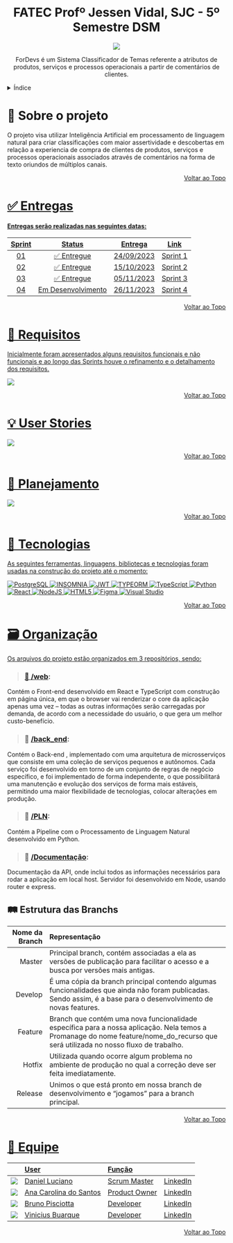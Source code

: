 <br id="topo">
<h1 align = "center"> FATEC Profº Jessen Vidal, SJC - 5º Semestre DSM </h1>
<p align = "center">
<img src = "https://github.com/ForDevs-Fatec/Documentation/blob/main/logo.jpg" >


<p align = "center"> ForDevs é um Sistema Classificador de Temas referente a atributos de produtos, serviços e processos operacionais a partir de comentários de clientes.
 

<br>

 
<!-- ÍNDICE -->
<details>
  <summary>Índice</summary>
  <ol>
    <li>
      <a href="#Sobre">Sobre o Projeto</a>
    </li>
    <li>
      <a href="#Entregas">Entregas</a>
    </li>
    <li>
      <a href="#Requisitos">Reguisitos</a>
    </li>
    <li>
      <a href="#User">User Stories</a>
    </li>
    <li>
      <a href="#Planejamento">Planejamento</a>
    </li>
     <li>
      <a href="#Tecnologias">Tecnologias</a>
    </li>
     <li>
      <a href="#Organização">Organização</a>
    </li>
    <li>
      <a href="#Equipe">Equipe</a>
    </li>
  </ol>
</details>

<span id="Sobre">

# 🎯 Sobre o projeto 
 

O projeto visa utilizar Inteligência Artificial em processamento de linguagem natural para criar classificações com maior assertividade e descobertas em relação a experiencia de compra de clientes de produtos, serviços e processos operacionais associados através de comentários na forma de texto oriundos de múltiplos canais.

<p align="right"><a href="#topo">Voltar ao Topo</p> 

<span id="Entregas">

# ✅ Entregas 
  
#### Entregas serão realizadas nas seguintes datas:

**Sprint**  |**Status** |  **Entrega**         | **Link**
:---------: | :------:    | :-------:          | :-------:
01          | ✅  Entregue  | 24/09/2023  | <a href="https://github.com/ForDevs-Fatec/Documentation/tree/Sprint-1">Sprint 1</a> |
02          | ✅  Entregue  | 15/10/2023  | <a href="https://github.com/ForDevs-Fatec/Documentation/tree/Sprint-2">Sprint 2</a>
03          | ✅  Entregue | 05/11/2023   | <a href="https://github.com/ForDevs-Fatec/Documentation/tree/Sprint-3">Sprint 3 </a>
04          | Em Desenvolvimento | 26/11/2023   | Sprint 4 

 
 <p align="right"><a href="#topo">Voltar ao Topo</p> 
  
 <span id="Requisitos">

# 📌 Requisitos 

Inicialmente foram apresentados alguns requisitos funcionais e não funcionais e ao longo das Sprints houve o refinamento e o detalhamento dos requisitos. 

<img src = "https://github.com/ForDevs-Fatec/Documentation/blob/main/Backlog_Requisitos.jpg">
 
 <p align="right"><a href="#topo">Voltar ao Topo</p> 

<span id="User"> 
  
# 💡 User Stories 

<img src = "https://github.com/ForDevs-Fatec/Documentation/blob/main/Use.jpg">
 
<p align="right"><a href="#topo">Voltar ao Topo</p> 

<span id="Planejamento"> 
  
# 📝 Planejamento 

<img src = "https://github.com/ForDevs-Fatec/Documentation/blob/main/Sprints.jpg">

<p align="right"><a href="#topo">Voltar ao Topo</p> 


 <span id="Tecnologias">

# 📱 Tecnologias
  
As seguintes ferramentas, linguagens, bibliotecas e tecnologias foram usadas na construção do projeto até o momento:

![PostgreSQL](https://img.shields.io/badge/postgresql-%23007ACC.svg?style=for-the-badge&logo=postgresql&logoColor=white)
![INSOMNIA](https://img.shields.io/badge/Insomnia-black?style=for-the-badge&logo=insomnia&logoColor=5849BE)
![JWT](https://img.shields.io/badge/JWT-black?style=for-the-badge&logo=JSON%20web%20tokens)
![TYPEORM](https://img.shields.io/badge/Typeorm-black?style=for-the-badge&logo=typeorm&logoColor=white)
![TypeScript](https://img.shields.io/badge/typescript-%23007ACC.svg?style=for-the-badge&logo=typescript&logoColor=white)
![Python](https://img.shields.io/badge/Python-%23007ACC.svg?style=for-the-badge&logo=python&logoColor=white)
![React](https://img.shields.io/badge/react-%2320232a.svg?style=for-the-badge&logo=react&logoColor=%2361DAFB)
![NodeJS](https://img.shields.io/badge/node.js-6DA55F?style=for-the-badge&logo=node.js&logoColor=white)
![HTML5](https://img.shields.io/badge/html5-%23E34F26.svg?style=for-the-badge&logo=html5&logoColor=white)
![Figma](https://img.shields.io/badge/figma-%23F24E1E.svg?style=for-the-badge&logo=figma&logoColor=white)
![Visual Studio](https://img.shields.io/badge/Visual%20Studio-5C2D91.svg?style=for-the-badge&logo=visual-studio&logoColor=white)
 
<p align="right"><a href="#topo">Voltar ao Topo</p> 

<span id="Organização">

# 🗃️ Organização 

Os arquivos do projeto estão organizados em 3 repositórios, sendo: 
 

> ### 📁 <a href="https://github.com/ForDevs-Fatec/for-devs-web">/web</a>:
Contém o Front-end desenvolvido em React e TypeScript com construção em página única, em que o browser vai renderizar o core da aplicação apenas uma vez – todas as outras informações serão carregadas por demanda, de acordo com a necessidade do usuário, o que gera um melhor custo-benefício.

> ### 📁 <a href="https://github.com/ForDevs-Fatec/for-devs-back">/back_end</a>:
Contém o Back-end , implementado com uma arquitetura de microsserviços que consiste em uma coleção de serviços pequenos e autônomos. 
Cada serviço foi desenvolvido em torno de um conjunto de regras de negócio específico, e foi implementado de forma independente, o que possibilitará uma manutenção e evolução dos serviços de forma mais estáveis, permitindo uma maior flexibilidade de tecnologias, colocar alterações em produção.

> ### 📁 <a href="https://github.com/ForDevs-Fatec/for-devs-pln">/PLN</a>:
Contém a Pipeline com o Processamento de Linguagem Natural desenvolvido em Python.
 
> ### 📁 <a href="https://github.com/ForDevs-Fatec/Documentation">/Documentação</a>:
Documentação da API, onde inclui todos as informações necessários para rodar a aplicação em local host. Servidor foi desenvolvido em Node, usando router e express.

## :railway_track: Estrutura das Branchs

<div>
  
| Nome da Branch | Representação
| ---------------------: | :--------------------- | 
| Master | Principal branch, contém associadas a ela as versões de publicação para facilitar o acesso e a busca por versões mais antigas. |
| Develop | É uma cópia da branch principal contendo algumas funcionalidades que ainda não foram publicadas. Sendo assim, é a base para o desenvolvimento de novas features. |
| Feature | Branch que contém uma nova funcionalidade específica para a nossa aplicação. Nela temos a Promanage do nome feature/nome_do_recurso que será utilizada no nosso fluxo de trabalho. |
| Hotfix | Utilizada quando ocorre algum problema no ambiente de produção no qual a correção deve ser feita imediatamente. |
| Release | Unimos o que está pronto em nossa branch de desenvolvimento e “jogamos” para a branch principal. |

<p align="right"><a href="#topo">Voltar ao Topo</p> 
 
  
<span id="Equipe">

# 👥 Equipe
|                                                            | User                                                | Função |  |
| :--------------------------------------------------------- | :-----------------------------------------------    | :------- | :-------|
| ![](https://avatars.githubusercontent.com/u/79336346?s=30) |[Daniel Luciano](https://github.com/daniellsfilho)  | Scrum Master | [LinkedIn](https://www.linkedin.com/in/daniel-filho-3b6583209/) |
| ![](https://avatars.githubusercontent.com/u/78958795?s=30) | [Ana Carolina do Santos](https://github.com/annakks)|  Product Owner | [LinkedIn](https://www.linkedin.com/in/ana-santos-856436145/) |
| ![](https://avatars.githubusercontent.com/u/52466841?s=30) | [Bruno Pisciotta](https://github.com/bruno-pisciotta281)| Developer | [LinkedIn](https://www.linkedin.com/in/bruno-pisciotta-577216198/) |
| ![](https://avatars.githubusercontent.com/u/69692614?s=30) | [Vinicius Buarque](https://github.com/vbuarque)     | Developer | [LinkedIn](https://www.linkedin.com/in/vinicius-buarque-de-gusm%C3%A3o-catonho-9b11911a7/) |


<p align="right"><a href="#topo">Voltar ao Topo</p> 
